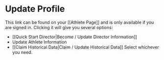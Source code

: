 # Update Profile
This link can be found on your [[Athlete Page]] and is only available if you are signed in.  Clicking it will give you several options:
* [[Quick Start Director|Become / Update Director Information]]
* Update Athlete Information
* [[Claim Historical Data|Claim / Update Historical Data]]
Select whichever you need.
